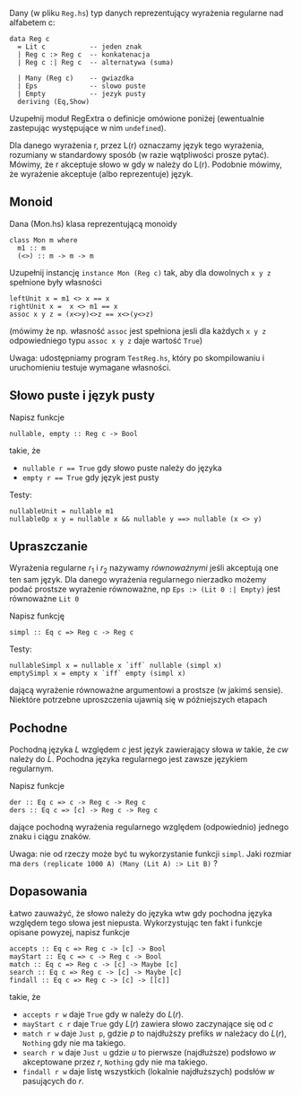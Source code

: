 Dany (w pliku `Reg.hs`) typ danych reprezentujący wyrażenia regularne nad alfabetem c:

~~~~ {.haskell}
data Reg c
  = Lit c           -- jeden znak 
  | Reg c :> Reg c  -- konkatenacja
  | Reg c :| Reg c  -- alternatywa (suma)

  | Many (Reg c)    -- gwiazdka 
  | Eps             -- slowo puste
  | Empty           -- jezyk pusty
  deriving (Eq,Show)    
~~~~

Uzupełnij moduł RegExtra o definicje omówione poniżej (ewentualnie zastepując występujące w nim `undefined`).

Dla danego wyrażenia r, przez L(r) oznaczamy język tego wyrażenia,
rozumiany w standardowy sposób (w razie wątpliwości prosze
pytać). Mówimy, że r akceptuje słowo w gdy w należy do L(r).
 Podobnie
mówimy, że wyrażenie akceptuje (albo reprezentuje) język.

## Monoid

Dana (Mon.hs) klasa reprezentującą monoidy

~~~~ {.haskell}
class Mon m where
  m1 :: m
  (<>) :: m -> m -> m
~~~~

Uzupełnij instancję `instance Mon (Reg c)` tak, aby dla dowolnych `x y z` spełnione były własności

~~~~ {.haskell}
leftUnit x = m1 <> x == x
rightUnit x =  x <> m1 == x
assoc x y z = (x<>y)<>z == x<>(y<>z)
~~~~

(mówimy że np. własność `assoc` jest spełniona jesli dla każdych `x y z` odpowiedniego typu `assoc x y z` daje wartość `True`)

Uwaga: udostępniamy program `TestReg.hs`, który po skompilowaniu i uruchomieniu testuje wymagane własności.

## Słowo puste i język pusty

Napisz funkcje

~~~~ {.haskell}
nullable, empty :: Reg c -> Bool
~~~~

takie, że

* `nullable r == True` gdy słowo puste należy do języka
* `empty r == True` gdy język jest pusty

Testy:

~~~~ {.haskell}
nullableUnit = nullable m1
nullableOp x y = nullable x && nullable y ==> nullable (x <> y)
~~~~

## Upraszczanie

Wyrażenia regularne $r_1$ i $r_2$ nazywamy *równoważnymi* jeśli akceptują one ten sam język.
Dla danego wyrażenia regularnego nierzadko możemy podać prostsze wyrażenie 
równoważne, np  `Eps :> (Lit 0 :| Empty)` jest równoważne `Lit 0`

Napisz funkcję

~~~~ {.haskell}
simpl :: Eq c => Reg c -> Reg c
~~~~

Testy:

~~~~ {.haskell}
nullableSimpl x = nullable x `iff` nullable (simpl x)
emptySimpl x = empty x `iff` empty (simpl x)
~~~~ 

dającą wyrażenie równoważne argumentowi a prostsze (w jakimś sensie).
Niektóre potrzebne uproszczenia ujawnią się w późniejszych etapach

## Pochodne

Pochodną języka $L$ względem $c$ jest język zawierający słowa $w$ takie, że 
$cw$ należy do $L$. Pochodna języka regularnego jest zawsze językiem regularnym. 

Napisz funkcje

~~~~ {.haskell}
der :: Eq c => c -> Reg c -> Reg c
ders :: Eq c => [c] -> Reg c -> Reg c
~~~~

dające pochodną wyrażenia regularnego względem (odpowiednio) jednego
znaku i ciągu znaków.

Uwaga: nie od rzeczy może być tu wykorzystanie funkcji `simpl`. 
Jaki rozmiar ma `ders (replicate 1000 A) (Many (Lit A) :> Lit B)` ?

## Dopasowania

Łatwo zauważyć, że słowo należy do języka wtw gdy 
pochodna języka względem tego słowa jest niepusta. 
Wykorzystując ten fakt i funkcje opisane powyzej, napisz funkcje

~~~~ {.haskell}
accepts :: Eq c => Reg c -> [c] -> Bool
mayStart :: Eq c => c -> Reg c -> Bool
match :: Eq c => Reg c -> [c] -> Maybe [c]
search :: Eq c => Reg c -> [c] -> Maybe [c]
findall :: Eq c => Reg c -> [c] -> [[c]]
~~~~

takie, że

* `accepts r w` daje `True` gdy w należy do $L(r)$.
* `mayStart c r` daje `True` gdy $L(r)$ zawiera słowo zaczynające się od $c$
* `match r w` daje `Just p`, gdzie $p$ to najdłuższy prefiks $w$ należacy do $L(r)$, `Nothing` gdy nie ma takiego.
* `search r w` daje `Just u` gdzie $u$ to pierwsze (najdłuższe) podsłowo $w$ akceptowane przez $r$, `Nothing` gdy nie ma takiego.
* `findall r w` daje listę wszystkich (lokalnie najdłuższych) podsłów $w$ pasujących do $r$.